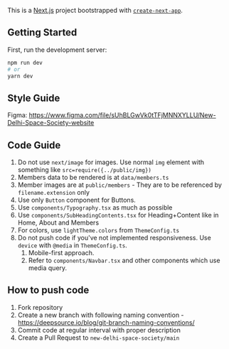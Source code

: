 This is a [Next.js](https://nextjs.org/) project bootstrapped with [`create-next-app`](https://github.com/vercel/next.js/tree/canary/packages/create-next-app).

## Getting Started

First, run the development server:

```bash
npm run dev
# or
yarn dev
```

## Style Guide

Figma: https://www.figma.com/file/sUhBLGwVk0tTFjMNNXYLLU/New-Delhi-Space-Society-website

## Code Guide

1. Do not use `next/image` for images. Use normal `img` element with something like `src=require({../public/img})`
2. Members data to be rendered is at `data/members.ts`
3. Member images are at `public/members` - They are to be referenced by `filename.extension` only
4. Use only `Button` component for Buttons.
5. Use `components/Typography.tsx` as much as possible
6. Use `components/SubHeadingContents.tsx` for Heading+Content like in Home, About and Members
7. For colors, use `lightTheme.colors` from `ThemeConfig.ts`
8. Do not push code if you've not implemented responsiveness. Use `device` with `@media` in `ThemeConfig.ts`.
   1. Mobile-first approach.
   2. Refer to `components/Navbar.tsx` and other components which use media query.

## How to push code

1. Fork repository
2. Create a new branch with following naming convention - https://deepsource.io/blog/git-branch-naming-conventions/
3. Commit code at regular interval with proper description
4. Create a Pull Request to `new-delhi-space-society/main`
